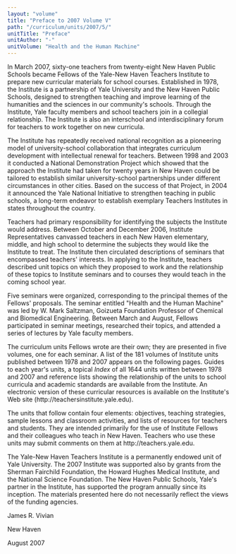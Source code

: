 ```yaml
---
layout: "volume"
title: "Preface to 2007 Volume V"
path: "/curriculum/units/2007/5/"
unitTitle: "Preface"
unitAuthor: "-"
unitVolume: "Health and the Human Machine"
---
```

<body>
<p>
In March 2007, sixty-one teachers from twenty-eight New Haven Public Schools became Fellows of the Yale-New Haven Teachers Institute to prepare new curricular materials for school courses. Established in 1978, the Institute is a partnership of Yale University and the New Haven Public Schools, designed to strengthen teaching and improve learning of the humanities and the sciences in our community's schools. Through the Institute, Yale faculty members and school teachers join in a collegial relationship. The Institute is also an interschool and interdisciplinary forum for teachers to work together on new curricula.
</p>
<p>
The Institute has repeatedly received national recognition as a pioneering model of university-school collaboration that integrates curriculum development with intellectual renewal for teachers. Between 1998 and 2003 it conducted a National Demonstration Project which showed that the approach the Institute had taken for twenty years in New Haven could be tailored to establish similar university-school partnerships under different circumstances in other cities. Based on the success of that Project, in 2004 it announced the Yale National Initiative to strengthen teaching in public schools, a long-term endeavor to establish exemplary Teachers Institutes in states throughout the country.
</p>
<p>
Teachers had primary responsibility for identifying the subjects the Institute would address. Between October and December 2006, Institute Representatives canvassed teachers in each New Haven elementary, middle, and high school to determine the subjects they would like the Institute to treat. The Institute then circulated descriptions of seminars that encompassed teachers' interests. In applying to the Institute, teachers described unit topics on which they proposed to work and the relationship of these topics to Institute seminars and to courses they would teach in the coming school year.
</p>
<p>
Five seminars were organized, corresponding to the principal themes of the Fellows' proposals. The seminar entitled "Health and the Human Machine" was led by W. Mark Saltzman, Goizueta Foundation Professor of Chemical and Biomedical Engineering. Between March and August, Fellows participated in seminar meetings, researched their topics, and attended a series of lectures by Yale faculty members.
</p>
<p>
The curriculum units Fellows wrote are their own; they are presented in five volumes, one for each seminar. A list of the 181 volumes of Institute units published between 1978 and 2007 appears on the following pages. Guides to each year's units, a topical
<i>
Index
</i>
of all 1644 units written between 1978 and 2007 and reference lists showing the relationship of the units to school curricula and academic standards are available from the Institute. An electronic version of these curricular resources is available on the Institute's Web site (http://teachersinstitute.yale.edu).
</p>
<p>
The units that follow contain four elements: objectives, teaching strategies, sample lessons and classroom activities, and lists of resources for teachers and students. They are intended primarily for the use of Institute Fellows and their colleagues who teach in New Haven. Teachers who use these units may submit comments on them at http://teachers.yale.edu.
</p>
<p>
The Yale-New Haven Teachers Institute is a permanently endowed unit of Yale University. The 2007 Institute was supported also by grants from the Sherman Fairchild Foundation, the Howard Hughes Medical Institute, and the National Science Foundation. The New Haven Public Schools, Yale's partner in the Institute, has supported the program annually since its inception. The materials presented here do not necessarily reflect the views of the funding agencies.
</p>
<p>
James R. Vivian
</p>
<p>
New Haven
</p>
<p>
August 2007
</p>
</body>
